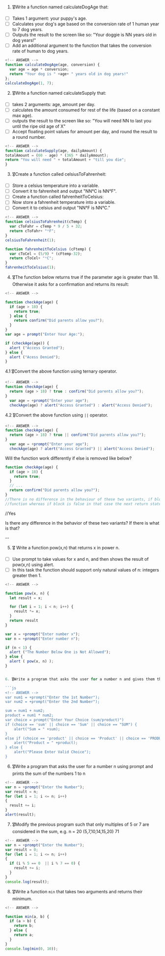 1. 🎖Write a function named calculateDogAge that:
  * [ ] Takes 1 argument: your puppy's age.
  * [ ] Calculates your dog's age based on the conversion rate of 1 human year to 7 dog years.
  * [ ] Outputs the result to the screen like so: "Your doggie is NN years old in dog years!"
  * [ ] Add an additional argument to the function that takes the conversion rate of human to dog years.

```js
<!-- ANSWER -->
function calculateDogAge(age, conversion) {
  var age = age * conversion;
  return "Your dog is " +age+ " years old in dog years!"
};
calculateDogAge(1, 7);

```
2. 🎖Write a function named calculateSupply that:
  * [ ] takes 2 arguments: age, amount per day.
  * [ ] calculates the amount consumed for rest of the life (based on a constant max age).
  * [ ] outputs the result to the screen like so: "You will need NN to last you until the ripe old age of X"
  * [ ] Accept floating point values for amount per day, and round the result to a round number.
```js
<!-- ANSWER -->
function calculateSupply(age, dailyAmount) {
totalAmount = (60 - age) * (365 * dailyAmount);
return "You will need " + totalAmount + "till you die";
}

```
3. 🎖Create a function called celsiusToFahrenheit:
  * [ ] Store a celsius temperature into a variable.
  * [ ] Convert it to fahrenheit and output "NN°C is NN°F".
  * [ ] Create a function called fahrenheitToCelsius:
  * [ ] Now store a fahrenheit temperature into a variable.
  * [ ] Convert it to celsius and output "NN°F is NN°C."

```js
<!-- ANSWER -->
function celsiusToFahrenheit(cTemp) {
  var cToFahr = cTemp * 9 / 5 + 32;
  return cToFahr+ "ᵒF";
}    
celsiusToFahrenheit(1);

function fahrenheitToCelsius (cFtemp) {
  var cToCel = (5/9) * (cFtemp-32);
  return cToCel+ "ᵒC";
}
fahrenheitToCelsius(1);


```

4. 🎖The function below returns true if the parameter age is greater than 18. Otherwise it asks for a confirmation and returns its result:

```js
<!-- ANSWER -->

function checkAge(age) {
  if (age > 18) {
    return true;
  } else {
    return confirm("Did parents allow you?");
  }
}
var age = prompt("Enter Your Age:");

if (checkAge(age)) {
  alert ("Access Granted");
} else {
  alert ("Acess Denied");
}
```


  4.1 🎖Convert the above function using ternary operator.
  ```js
<!-- ANSWER -->
function checkAge(age) {
    return (age > 18) ? true : confirm("Did parents allow you?");
  }
    var age = +prompt("Enter your age");
    checkAge(age) ? alert("Access Granted") : alert("Access Denied");

  ```

  4.2 🎖Convert the above function using `||` operator.
  ```js
<!-- ANSWER -->
function checkAge(age) {
    return (age > 18) ? true || confirm("Did parents allow you?");
  }
    var age = +prompt("Enter your age");
    checkAge(age) ? alert("Access Granted") || alert("Access Denied");

  ```
Will the function work differently if else is removed like below?

```js
function checkAge(age) {
  if (age > 18) {
    return true;
  }
  // ...
  return confirm("Did parents allow you?");
}
//There is no difference in the behaviour of these two variants, if block if it gets executed then it will return true and come out of 
//function whereas if block is false in that case the next return statement will get executed thus keeping the behaviour intact.
```
<!-- ANSWER -->
//Yes

Is there any difference in the behavior of these two variants? If there is what is that?
<!-- ANSWER -->
--


5. 🎖 Write a function pow(x,n) that returns x in power n.

  * [ ] Use prompt to take values for x and n, and then shows the result of pow(x,n) using alert.
  * [ ] In this task the function should support only natural values of n: integers greater then 1.

```js
<!-- ANSWER -->

function pow(x, n) {
  let result = x;

  for (let i = 1; i < n; i++) {
    result *= x;
  }
  return result
}

var x = +prompt("Enter number x");
var n = +prompt("Enter number n");

if (n < 1) {
  alert ("The Number Below One is Not Allowed");
} else {
  alert ( pow(x, n) ); 
}


6. 🎖Write a program that asks the user for a number n and gives them the possibility to choose between computing the sum and computing the product of 1,…,n. Return the result accordingly.

```js
<!-- ANSWER -->
var num1 = +prompt("Enter the 1st Number");
var num2 = +prompt("Enter the 2nd Number");

sum = num1 + num2;
product = num1 * num2;
var choice = prompt("Enter Your Choice (sum/product)")
if (choice == 'sum' || choice == 'Sum' || choice == "SUM") {
    alert("Sum = " +sum);
}
else if (choice == 'product' || choice == 'Product' || choice == 'PRODUCT') {
    alert("Product = " +product);
} else {
    alert("Please Enter Valid Choice");
}

```
6. 🎖Write a program that asks the user for a number n using prompt and prints the sum of the numbers 1 to n

```js
<!-- ANSWER -->
var n = +prompt("Enter the Number");
var result = n;
for (let i = 1; i <= n; i++)
{
  result += i;
}
alert(result);

```

7. 🎖Modify the previous program such that only multiples of 5 or 7 are considered in the sum, e.g. n = 20 (5,7,10,14,15,20) 71

```js
<!-- ANSWER -->
var n = +prompt("Enter the Number");
var result = 0;
for (let i = 1; i <= n; i++)
{
  if (i % 5 == 0  || i % 7 == 0) {
    result += i;
  }
}
console.log(result);
```

8. 🎖Write a function `min` that takes two arguments and returns their minimum.

```js
<!-- ANSWER -->

function min(a, b) {
  if (a > b) {
    return b;
  } else {
    return a;
  }
}
console.log(min(0, 10));
```
